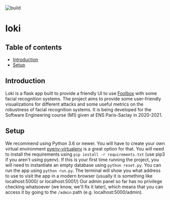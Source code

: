 ![build](https://github.com/elhusseiniali/loki/workflows/build/badge.svg)
# loki 
## Table of contents
* [Introduction](#introduction)
* [Setup](#setup)

## Introduction
Loki is a flask app built to provide a friendly UI to use [Foolbox](https://foolbox.readthedocs.io/en/stable/) with some facial recognition systems.
The project aims to provide some user-friendly visualizations for different attacks and some useful metrics on the robustness of facial recognition systems.
It is being developed for the Software Engineering course (M1) given at ENS Paris-Saclay in 2020-2021.

## Setup
We recommend using Python 3.6 or newer.
You will have to create your own virtual environment [pyenv-virtualenv](https://github.com/pyenv/pyenv-virtualenv) is a great option for that. You will need to install the
requirements using `pip install -r requirements.txt` (use pip3 if you aren't using pyenv). If this is your first time running the project, you will need to instantiate an empty database using
`python reset.py`. You can run the app using `python run.py`. The terminal will show you what address to use to visit the app in a modern browser (usually it is something like localhost:5000/ or localhost:5001/)
Our admin panel so far has no privilege checking whatsoever (we know, we'll fix it later), which means that you can access it by going to the `/admin` path (e.g. localhost:5000/admin).
